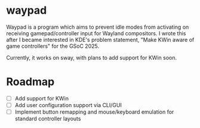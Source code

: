 # waypad
Waypad is a program which aims to prevent idle modes from activating on receiving gamepad/controller input for Wayland  compositors. I wrote this after I became interested in KDE's problem statement, "Make KWin aware of game controllers" for the GSoC 2025.

Currently, it works on sway, with plans to add support for KWin soon.

# Roadmap
- [ ] Add support for KWin
- [ ] Add user configuration support via CLI/GUI
- [ ] Implement button remapping and mouse/keyboard emulation for standard controller layouts
